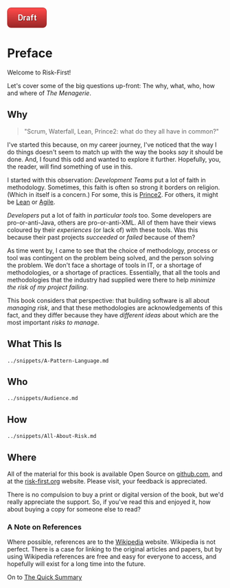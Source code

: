 ![Draft](images/state/draft.png)

# Preface

Welcome to Risk-First!  

Let's cover some of the big questions up-front:  The why, what, who, how and where of _The Menagerie_.

## Why

> "Scrum, Waterfall, Lean, Prince2:  what do they all have in common?"

I've started this because, on my career journey, I've noticed that the way I do things doesn't seem to match up with the way the books _say_ it should be done.  And, I found this odd and wanted to explore it further.   Hopefully, you, the reader, will find something of use in this.   

I started with this observation:   _Development Teams_ put a lot of faith in methodology.   Sometimes, this faith is often so strong it borders on religion.  (Which in itself is a concern.)  For some, this is [Prince2]().  For others, it might be [Lean]() or [Agile]().  

_Developers_ put a lot of faith in _particular tools_ too.  Some developers are pro-or-anti-Java, others are pro-or-anti-XML.  All of them have their views coloured by their _experiences_ (or lack of) with these tools.  Was this because their past projects _succeeded_ or _failed_ because of them?

As time went by, I came to see that the choice of methodology, process or tool was contingent on the problem being solved, and the person solving the problem.  We don't face a shortage of tools in IT, or a shortage of methodologies, or a shortage of practices.   Essentially, that all the tools and methodologies that the industry had supplied were there to help _minimize the risk of my project failing_.

This book considers that perspective:  that building software is all about _managing risk_, and that these methodologies are acknowledgements of this fact, and they differ because they have _different ideas_ about which are the most important _risks to manage_.

## What This Is

```include
../snippets/A-Pattern-Language.md
```

## Who

```include
../snippets/Audience.md
```

## How

```include
../snippets/All-About-Risk.md
```

## Where  
 
All of the material for this book is available Open Source on [github.com](https://github.com), and at the [risk-first.org](https://risk-first.org) website.  Please visit, your feedback is appreciated.  

There is no compulsion to buy a print or digital version of the book, but we'd really appreciate the support.  So, if you've read this and enjoyed it, how about buying a copy for someone else to read?

### A Note on References

Where possible, references are to the [Wikipedia](https://wikipedia.org) website.  Wikipedia is not perfect. There is a case for linking to the original articles and papers, but by using Wikipedia references are free and easy for everyone to access, and hopefully will exist for a long time into the future.

On to [The Quick Summary](Quick-Summary)
